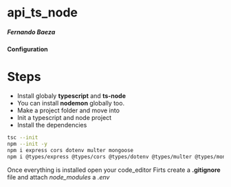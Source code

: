 # api_ts_node
##### *Fernando Baeza*


#### Configuration

# Steps

* Install globaly **typescript** and **ts-node**  
* You can install **nodemon** globally too.
* Make a project folder and move into
* Init a typescript and node project
* Install the dependencies

```bash 
tsc --init
npm --init -y
npm i express cors dotenv multer mongoose
npm i @types/express @types/cors @types/dotenv @types/multer @types/mongoose nodemon -D
```

Once everything is installed open your code_editor
Firts create a **.gitignore** file and attach *node_modules* a *.env* 

